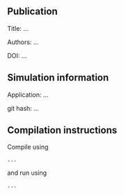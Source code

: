 Publication
-----------

Title: ...

Authors: ...

DOI: ...


Simulation information
----------------------

Application: ...

git hash: ...

<Simulation information goes here>

Compilation instructions
------------------------

Compile using

```
...
```

and run using

```
...
```



